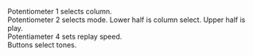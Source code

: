 Potentiometer 1 selects column.<br/>
Potentiometer 2 selects mode.  Lower half is column select.  Upper half is play.<br/>
Potentiameter 4 sets replay speed.<br/>
Buttons select tones.

